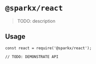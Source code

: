 # `@sparkx/react`

> TODO: description

## Usage

```
const react = require('@sparkx/react');

// TODO: DEMONSTRATE API
```
